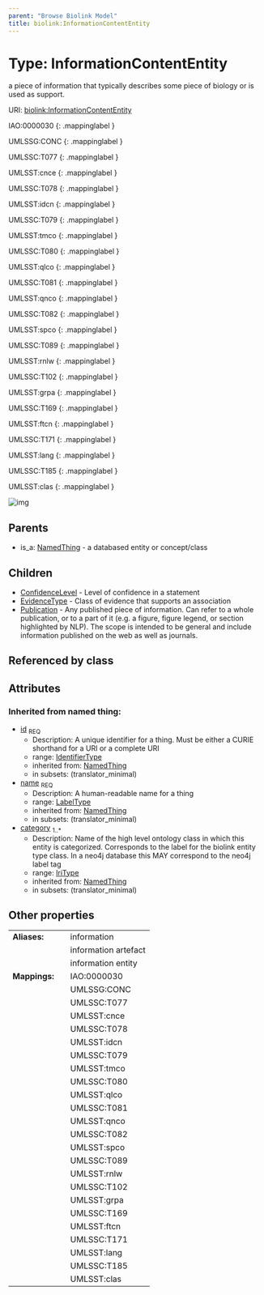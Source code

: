 ```yaml
---
parent: "Browse Biolink Model"
title: biolink:InformationContentEntity
---
```


# Type: InformationContentEntity


a piece of information that typically describes some piece of biology or is used as support.

URI: [biolink:InformationContentEntity](https://w3id.org/biolink/vocab/InformationContentEntity)

IAO:0000030
{: .mappinglabel }

UMLSSG:CONC
{: .mappinglabel }

UMLSSC:T077
{: .mappinglabel }

UMLSST:cnce
{: .mappinglabel }

UMLSSC:T078
{: .mappinglabel }

UMLSST:idcn
{: .mappinglabel }

UMLSSC:T079
{: .mappinglabel }

UMLSST:tmco
{: .mappinglabel }

UMLSSC:T080
{: .mappinglabel }

UMLSST:qlco
{: .mappinglabel }

UMLSSC:T081
{: .mappinglabel }

UMLSST:qnco
{: .mappinglabel }

UMLSSC:T082
{: .mappinglabel }

UMLSST:spco
{: .mappinglabel }

UMLSSC:T089
{: .mappinglabel }

UMLSST:rnlw
{: .mappinglabel }

UMLSSC:T102
{: .mappinglabel }

UMLSST:grpa
{: .mappinglabel }

UMLSSC:T169
{: .mappinglabel }

UMLSST:ftcn
{: .mappinglabel }

UMLSSC:T171
{: .mappinglabel }

UMLSST:lang
{: .mappinglabel }

UMLSSC:T185
{: .mappinglabel }

UMLSST:clas
{: .mappinglabel }

![img](http://yuml.me/diagram/nofunky;dir:TB/class/\[InformationContentEntity&#124;id(i):identifier_type;name(i):label_type;category(i):iri_type%20%2B]^-\[Publication],%20\[InformationContentEntity]^-\[EvidenceType],%20\[InformationContentEntity]^-\[ConfidenceLevel],%20\[NamedThing]^-\[InformationContentEntity])

## Parents

 *  is_a: [NamedThing](NamedThing.md) - a databased entity or concept/class

## Children

 * [ConfidenceLevel](ConfidenceLevel.md) - Level of confidence in a statement
 * [EvidenceType](EvidenceType.md) - Class of evidence that supports an association
 * [Publication](Publication.md) - Any published piece of information. Can refer to a whole publication, or to a part of it (e.g. a figure, figure legend, or section highlighted by NLP). The scope is intended to be general and include information published on the web as well as journals.

## Referenced by class


## Attributes


### Inherited from named thing:

 * [id](id.md)  <sub>REQ</sub>
    * Description: A unique identifier for a thing. Must be either a CURIE shorthand for a URI or a complete URI
    * range: [IdentifierType](types/IdentifierType.md)
    * inherited from: [NamedThing](NamedThing.md)
    * in subsets: (translator_minimal)
 * [name](name.md)  <sub>REQ</sub>
    * Description: A human-readable name for a thing
    * range: [LabelType](types/LabelType.md)
    * inherited from: [NamedThing](NamedThing.md)
    * in subsets: (translator_minimal)
 * [category](category.md)  <sub>1..*</sub>
    * Description: Name of the high level ontology class in which this entity is categorized. Corresponds to the label for the biolink entity type class. In a neo4j database this MAY correspond to the neo4j label tag
    * range: [IriType](types/IriType.md)
    * inherited from: [NamedThing](NamedThing.md)
    * in subsets: (translator_minimal)

## Other properties

|  |  |  |
| --- | --- | --- |
| **Aliases:** | | information |
|  | | information artefact |
|  | | information entity |
| **Mappings:** | | IAO:0000030 |
|  | | UMLSSG:CONC |
|  | | UMLSSC:T077 |
|  | | UMLSST:cnce |
|  | | UMLSSC:T078 |
|  | | UMLSST:idcn |
|  | | UMLSSC:T079 |
|  | | UMLSST:tmco |
|  | | UMLSSC:T080 |
|  | | UMLSST:qlco |
|  | | UMLSSC:T081 |
|  | | UMLSST:qnco |
|  | | UMLSSC:T082 |
|  | | UMLSST:spco |
|  | | UMLSSC:T089 |
|  | | UMLSST:rnlw |
|  | | UMLSSC:T102 |
|  | | UMLSST:grpa |
|  | | UMLSSC:T169 |
|  | | UMLSST:ftcn |
|  | | UMLSSC:T171 |
|  | | UMLSST:lang |
|  | | UMLSSC:T185 |
|  | | UMLSST:clas |


